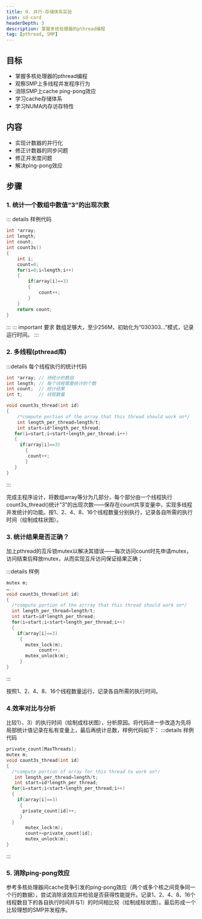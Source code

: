 ```yaml
---
title: 9. 并行-存储体系实验
icon: sd-card
headerDepth: 3
description: 掌握多核处理器的pthread编程
tag: [pthread, SMP]
---
```

## 目标
- 掌握多核处理器的pthread编程
- 观察SMP上多线程并发程序行为
- 消除SMP上cache ping-pong效应
- 学习cache存储体系
- 学习NUMA内存访存特性

## 内容
- 实现计数器的并行化
- 修正计数器的同步问题
- 修正并发度问题
- 解决ping-pong效应

## 步骤 
### 1. 统计一个数组中数值“3”的出现次数  
::: details 样例代码  
```c
int *array;
int length;
int count;
int count3s()
{
  	int i;
  	count=0;
  	for(i=0;i<length;i++)
  	{
   		if(array[i]==3)
    	{
     		count++;
    	}
  	}
  	return count;
}
```
:::
::: important 要求
数组足够大，至少256M，初始化为“030303…”模式，记录运行时间。
:::

### 2. 多线程(pthread库)
:::details 每个线程执行的统计代码 
```c
int *array; // 待统计的数组
int length; // 每个线程需要统计的个数
int count;  // 统计结果
int t;      // 线程数量

void count3s_thread(int id)
{
    /*compute portion of the array that this thread should work on*/
    int length_per_thread=length/t;
    int start=id*length_per_thread;
   for(i=start;i<start+length_per_thread;i++)
   {
     if(array[i]==3)
       {
        count++;
       }
   }
} 
```
:::

完成主程序设计，将数组array等分为几部分，每个部分由一个线程执行count3s_thread()统计“3”的出现次数——保存在count共享变量中，实现多线程并发统计的功能。按1、2、4、8、16个线程数量分别执行，记录各自所需的执行时间（绘制成柱状图）。


### 3. 统计结果是否正确？
加上pthread的互斥锁mutex以解决其错误——每次访问count时先申请mutex，访问结束后释放mutex，从而实现互斥访问保证结果正确； 

:::details 样例
```c
mutex m;
…..
void count3s_thread(int id)
{
  /*compute portion of the arrray that this thread should work on*/
  int length_per_thread=length/t;
  int start=id*length_per_thread;
  for(i=start;i<start+length_per_thread;i++)
  {
    if(array[i]==3)
     {
       mutex_lock(m);
       		count++;
       mutex_unlock(m);
     }
}
```
:::

按照1、2、4、8、16个线程数量运行，记录各自所需的执行时间。

### 4.效率对比与分析
比较1）、3）的执行时间（绘制成柱状图），分析原因。将代码进一步改造为先将局部统计值记录在私有变量上，最后再统计总数，样例代码如下：
:::details 样例代码
```c
private_count[MaxThreads];
mutex m;
void count3s_thread(int id)
{
  /*compute portion of array for this thread to work on*/
   int length_per_thread=length/t;
   int start=id*length_per_thread;
  for(i=start;i<start+length_per_thread;i++)
  {
    if(array[i]==3)
     {
      private_count[id]++;
     }
  }
       mutex_lock(m);
       count+=private_count[id];
       mutex_unlock(m);
}
```
:::

### 5. 消除ping-pong效应
参考多核处理器间cache竞争引发的ping-pong效应（两个或多个核之间竞争同一个行的数据），尝试消除该效应并检验是否获得性能提升。记录1、2、4、8、16个线程数目下的各自执行时间并与1）的时间相比较（绘制成柱状图）。最后形成一个比较理想的SMP并发程序。
